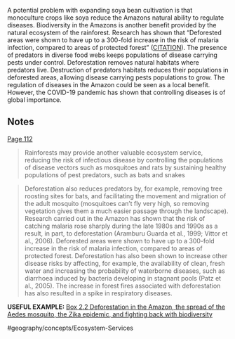 A potential problem with expanding soya bean cultivation is that monoculture crops like soya reduce the Amazons natural ability to regulate diseases. Biodiversity in the Amazons is another benefit provided by the natural ecosystem of the rainforest. Research has shown that “Deforested areas were shown to have up to a 300-fold increase in the risk of malaria infection, compared to areas of protected forest” ([CITATION](highlights://Amazon%20Life#page=112)). The presence of predators in diverse food webs keeps populations of disease carrying pests under control. Deforestation removes  natural habitats where predators live. Destruction of predators habitats reduces their populations in deforested areas, allowing disease carrying pests populations to grow. The regulation of diseases in the Amazon could be seen as a local benefit. However, the COVID-19 pandemic has shown that controlling diseases is of global importance.

## Notes
  [Page 112](highlights://Amazon%20Life#page=112) 
> Rainforests may provide another valuable ecosystem service, reducing the risk of infectious disease by controlling the populations of disease vectors such as mosquitoes and rats by sustaining healthy populations of pest predators, such as bats and snakes  

> Deforestation also reduces predators by, for example, removing tree roosting sites for bats, and facilitating the movement and migration of the adult mosquito (mosquitoes can’t fly very high, so removing vegetation gives them a much easier passage through the landscape). Research carried out in the Amazon has shown that the risk of catching malaria rose sharply during the late 1980s and 1990s as a result, in part, to deforestation (Aramburu Guarda et al., 1999; Vittor et al., 2006). Deforested areas were shown to have up to a 300-fold increase in the risk of malaria infection, compared to areas of protected forest. Deforestation has also been shown to increase other disease risks by affecting, for example, the availability of clean, fresh water and increasing the probability of waterborne diseases, such as diarrhoea induced by bacteria developing in stagnant pools (Patz et al., 2005). The increase in forest fires associated with deforestation has also resulted in a spike in respiratory diseases.  


**USEFUL EXAMPLE:**
[Box 2.2 Deforestation in the Amazon, the spread of the Aedes mosquito, the Zika epidemic, and fighting back with biodiversity](highlights://Amazon%20Life#page=112)


#geography/concepts/Ecosystem-Services 

